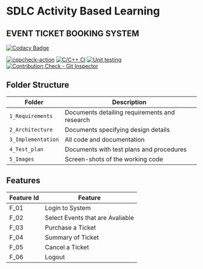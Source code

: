 # SDLC Activity Based Learning
## EVENT TICKET BOOKING SYSTEM

[![Codacy Badge](https://app.codacy.com/project/badge/Grade/726202e5b994408193778e92f109e184)](https://www.codacy.com/gh/vishwasT007/M1_EVENT_TICKET_BOOKING_SYSTEM/dashboard?utm_source=github.com&amp;utm_medium=referral&amp;utm_content=vishwasT007/M1_EVENT_TICKET_BOOKING_SYSTEM&amp;utm_campaign=Badge_Grade)
<!-- ![Code_Quality_Grade]() -->
<!-- [![Codacy Badge]()]() -->
[![cppcheck-action](https://github.com/vishwasT007/M1_EVENT_TICKET_BOOKING_SYSTEM/actions/workflows/cppCheck.yml/badge.svg?branch=main)](https://github.com/vishwasT007/M1_EVENT_TICKET_BOOKING_SYSTEM/actions/workflows/cppCheck.yml)
[![C/C++ CI](https://github.com/vishwasT007/M1_EVENT_TICKET_BOOKING_SYSTEM/actions/workflows/Cbuild.yml/badge.svg?branch=main)](https://github.com/vishwasT007/M1_EVENT_TICKET_BOOKING_SYSTEM/actions/workflows/Cbuild.yml)
[![Unit testing]()]()
[![Contribution Check - Git Inspector]()]()

## Folder Structure
Folder             | Description
-------------------| -----------------------------------------
`1_Requirements`   | Documents detailing requirements and research
`2_Architecture`   | Documents specifying design details
`3_Implementation` | All code and documentation
`4_Test_plan`      | Documents with test plans and procedures
`5_Images`         | Screen-shots of the working code
##  Features
| Feature Id | Feature |
| -----------|---------|
|F_01| Login to System | |
|F_02|Select Events that are Avaliable |
|F_03| Purchase a Ticket |
|F_04| Summary of Ticket |
|F_05| Cancel a Ticket |
|F_06| Logout |




